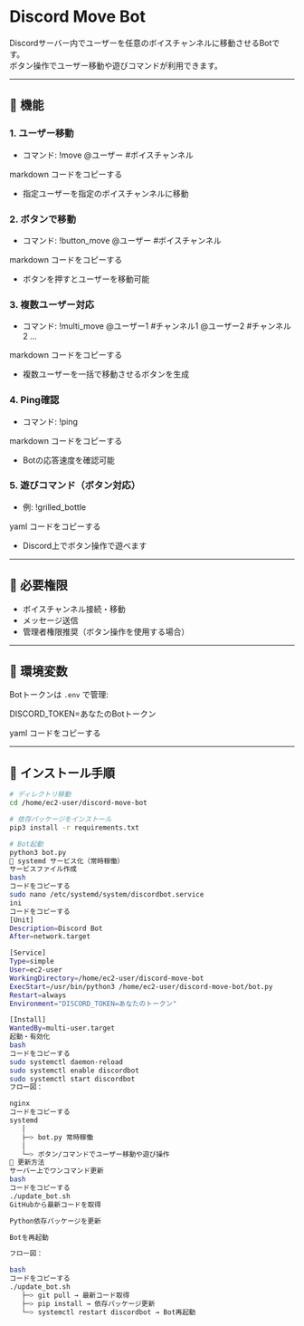 # Discord Move Bot

Discordサーバー内でユーザーを任意のボイスチャンネルに移動させるBotです。  
ボタン操作でユーザー移動や遊びコマンドが利用できます。

---

## 🔹 機能

### 1. ユーザー移動
- コマンド:
!move @ユーザー #ボイスチャンネル

markdown
コードをコピーする
- 指定ユーザーを指定のボイスチャンネルに移動

### 2. ボタンで移動
- コマンド:
!button_move @ユーザー #ボイスチャンネル

markdown
コードをコピーする
- ボタンを押すとユーザーを移動可能

### 3. 複数ユーザー対応
- コマンド:
!multi_move @ユーザー1 #チャンネル1 @ユーザー2 #チャンネル2 ...

markdown
コードをコピーする
- 複数ユーザーを一括で移動させるボタンを生成

### 4. Ping確認
- コマンド:
!ping

markdown
コードをコピーする
- Botの応答速度を確認可能

### 5. 遊びコマンド（ボタン対応）
- 例:
!grilled_bottle

yaml
コードをコピーする
- Discord上でボタン操作で遊べます

---

## 🔹 必要権限

- ボイスチャンネル接続・移動
- メッセージ送信
- 管理者権限推奨（ボタン操作を使用する場合）

---

## 🔹 環境変数

Botトークンは `.env` で管理:

DISCORD_TOKEN=あなたのBotトークン

yaml
コードをコピーする

---

## 🔹 インストール手順

```bash
# ディレクトリ移動
cd /home/ec2-user/discord-move-bot

# 依存パッケージをインストール
pip3 install -r requirements.txt

# Bot起動
python3 bot.py
🔹 systemd サービス化（常時稼働）
サービスファイル作成
bash
コードをコピーする
sudo nano /etc/systemd/system/discordbot.service
ini
コードをコピーする
[Unit]
Description=Discord Bot
After=network.target

[Service]
Type=simple
User=ec2-user
WorkingDirectory=/home/ec2-user/discord-move-bot
ExecStart=/usr/bin/python3 /home/ec2-user/discord-move-bot/bot.py
Restart=always
Environment="DISCORD_TOKEN=あなたのトークン"

[Install]
WantedBy=multi-user.target
起動・有効化
bash
コードをコピーする
sudo systemctl daemon-reload
sudo systemctl enable discordbot
sudo systemctl start discordbot
フロー図：

nginx
コードをコピーする
systemd
   │
   ├─> bot.py 常時稼働
   │
   └─> ボタン/コマンドでユーザー移動や遊び操作
🔹 更新方法
サーバー上でワンコマンド更新
bash
コードをコピーする
./update_bot.sh
GitHubから最新コードを取得

Python依存パッケージを更新

Botを再起動

フロー図：

bash
コードをコピーする
./update_bot.sh
   ├─> git pull → 最新コード取得
   ├─> pip install → 依存パッケージ更新
   └─> systemctl restart discordbot → Bot再起動
